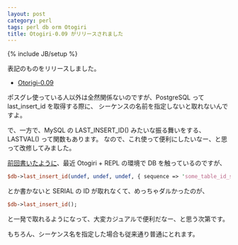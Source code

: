 ```yaml
---
layout: post
category: perl
tags: perl db orm Otogiri
title: Otogiri-0.09 がリリースされました
---
```

{% include JB/setup %}

表記のものをリリースしました。

+ [Otorigi-0.09](http://search.cpan.org/~tsucchi/Otogiri-0.09/)

ポスグレ使っている人以外は全然関係ないのですが、PostgreSQL って last_insert_id を取得する際に、
シーケンスの名前を指定しないと取れないんですよ。

で、一方で、MySQL の LAST_INSERT_ID() みたいな振る舞いをする、LASTVAL() って関数もあります。
なので、これ使って便利にしたいなー、と思って改修してみました。


[前回書いたように](http://tsucchi.github.io/perl/2014/03/14/repl-and-otogiri/)、最近 Otogiri + REPL の環境で DB を触っているのですが、

```perl
$db->last_insert_id(undef, undef, undef, { sequence => 'some_table_id_seq' });
```

とか書かないと SERIAL の ID が取れなくて、めっちゃダルかったのが、

```perl
$db->last_insert_id();
```

と一発で取れるようになって、大変カジュアルで便利だなー、と思う次第です。

もちろん、シーケンス名を指定した場合も従来通り普通にとれます。
